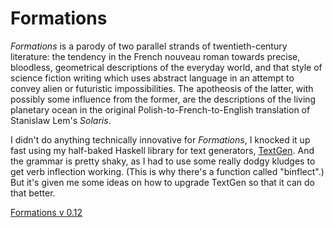 # Formations

_Formations_ is a parody of two parallel strands of twentieth-century
literature: the tendency in the French nouveau roman towards precise,
bloodless, geometrical descriptions of the everyday world, and that
style of science fiction writing which uses abstract language in an
attempt to convey alien or futuristic impossibilities. The apotheosis
of the latter, with possibly some influence from the former, are the
descriptions of the living planetary ocean in the original
Polish-to-French-to-English translation of Stanislaw Lem's _Solaris_.

I didn't do anything technically innovative for _Formations_, I
knocked it up fast using my half-baked Haskell library for text
generators, [TextGen](https://github.com/spikelynch/textgen). And the
grammar is pretty shaky, as I had to use some really dodgy kludges to
get verb inflection working. (This is why there's a function called
"binflect".) But it's given me some ideas on how to upgrade TextGen so
that it can do that better.

[Formations v 0.12](output/formations.md)
